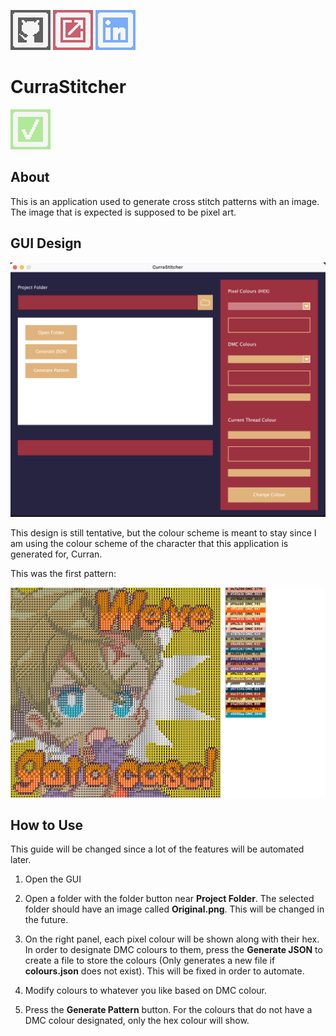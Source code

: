 [![](https://raw.githubusercontent.com/honkita/MD-Links/main/Pixel_GitHub.svg)](https://github.com/honkita) [![](https://raw.githubusercontent.com/honkita/MD-Links/main/Pixel_Link.svg)](https://elitelu.com) [![](https://raw.githubusercontent.com/honkita/MD-Links/main/Pixel_LinkedIn.svg)](https://www.linkedin.com/in/elitelu/)

# CurraStitcher

![](https://raw.githubusercontent.com/honkita/MD-Links/main/Pixel_Maintained.svg)

## About

This is an application used to generate cross stitch patterns with an image. The image that is expected is supposed to be pixel art.

## GUI Design

![GUI design](ReadMeImages/image0.png)

This design is still tentative, but the colour scheme is meant to stay since I am using the colour scheme of the character that this application is generated for, Curran.

This was the first pattern:

![Pattern design](ReadMeImages/image1.png)

## How to Use

This guide will be changed since a lot of the features will be automated later.

1. Open the GUI

2. Open a folder with the folder button near **Project Folder**. The selected folder should have an image called **Original.png**. This will be changed in the future.

3. On the right panel, each pixel colour will be shown along with their hex. In order to designate DMC colours to them, press the **Generate JSON** to create a file to store the colours (Only generates a new file if **colours.json** does not exist). This will be fixed in order to automate.

4. Modify colours to whatever you like based on DMC colour.

5. Press the **Generate Pattern** button. For the colours that do not have a DMC colour designated, only the hex colour will show.
